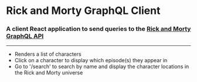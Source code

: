 # Rick and Morty GraphQL Client

### A client React application to send queries to the [Rick and Morty GraphQL API](https://rickandmortyapi.com/graphql)

---
- Renders a list of characters
- Click on a character to display which episode(s) they appear in
- Go to '/search' to search by name and display the character locations in the Rick and Morty universe